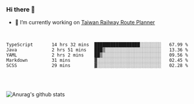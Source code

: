 ### Hi there 👋

- 🔭 I’m currently working on [Taiwan Railway Route Planner](https://github.com/Taiwan-Railway-Route-Planner)

<br/>

<!--START_SECTION:waka-->

```text
TypeScript       14 hrs 32 mins  █████████████████░░░░░░░░   67.99 %
Java             2 hrs 51 mins   ███▒░░░░░░░░░░░░░░░░░░░░░   13.36 %
YAML             2 hrs 2 mins    ██▒░░░░░░░░░░░░░░░░░░░░░░   09.56 %
Markdown         31 mins         ▓░░░░░░░░░░░░░░░░░░░░░░░░   02.45 %
SCSS             29 mins         ▓░░░░░░░░░░░░░░░░░░░░░░░░   02.28 %
```

<!--END_SECTION:waka-->

<br/>
<br/>

![Anurag's github stats](https://github-readme-stats.vercel.app/api?username=DepickereSven&show_icons=true&theme=tokyonight)



<!--
**DepickereSven/DepickereSven** is a ✨ _special_ ✨ repository because its `README.md` (this file) appears on your GitHub profile.

Here are some ideas to get you started:

- 🔭 I’m currently working on ...
- 🌱 I’m currently learning ...
- 👯 I’m looking to collaborate on ...
- 🤔 I’m looking for help with ...
- 💬 Ask me about ...
- 📫 How to reach me: ...
- 😄 Pronouns: ...
- ⚡ Fun fact: ...
-->
